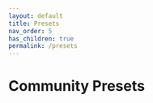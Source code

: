 ```yaml
---
layout: default
title: Presets
nav_order: 5
has_children: true
permalink: /presets
---
```


# Community Presets
